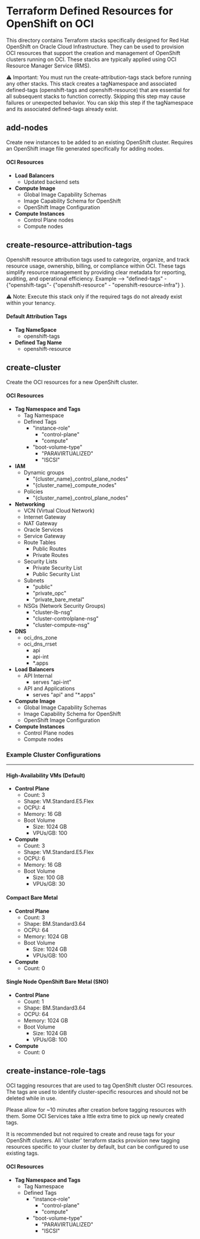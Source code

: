 # Terraform Defined Resources for OpenShift on OCI

This directory contains Terraform stacks specifically designed for Red Hat OpenShift on Oracle Cloud Infrastructure. They can be used to provision OCI resources that support the creation and management of OpenShift clusters running on OCI. These stacks are typically applied using OCI Resource Manager Service (RMS).

⚠️ Important: You must run the create-attribution-tags stack before running any other stacks. This stack creates a tagNamespace and associated defined-tags (openshift-tags and openshift-resource) that are essential for all subsequent stacks to function correctly. Skipping this step may cause failures or unexpected behavior. You can skip this step if the tagNamespace and its associated defined-tags already exist.


## add-nodes

Create new instances to be added to an existing OpenShift cluster. Requires an OpenShift image file generated specifically for adding nodes.

#### OCI Resources

- **Load Balancers**
    - Updated backend sets
- **Compute Image**
    - Global Image Capability Schemas
    - Image Capability Schema for OpenShift
    - OpenShift Image Configuration
- **Compute Instances**
    - Control Plane nodes
    - Compute nodes

## create-resource-attribution-tags

Openshift resource attribution tags used to categorize, organize, and track resource usage, ownership, billing, or compliance within OCI. These tags simplify resource management by providing clear metadata for reporting, auditing, and operational efficiency.  Example --> "defined-tags" - {"openshift-tags"- {"openshift-resource" - "openshift-resource-infra"} }.

⚠️ Note: Execute this stack only if the required tags do not already exist within your tenancy.

#### Default Attribution Tags

- **Tag NameSpace**
    - openshift-tags
- **Defined Tag Name**
    - openshift-resource

## create-cluster

Create the OCI resources for a new OpenShift cluster.

#### OCI Resources

- **Tag Namespace and Tags**
    - Tag Namespace
    - Defined Tags
        - "instance-role"
            - "control-plane"
            - "compute"
        - "boot-volume-type"
            - "PARAVIRTUALIZED"
            - "ISCSI"
- **IAM**
    - Dynamic groups
        - "{cluster_name}_control_plane_nodes"
        - "{cluster_name}_compute_nodes"
    - Policies
        - "{cluster_name}_control_plane_nodes"
- **Networking**
    - VCN (Virtual Cloud Network)
    - Internet Gateway
    - NAT Gateway
    - Oracle Services
    - Service Gateway
    - Route Tables
        - Public Routes
        - Private Routes
    - Security Lists
        - Private Security List
        - Public Security List
    - Subnets
        - "public"
        - "private_opc"
        - "private_bare_metal"
    - NSGs (Network Security Groups)
        - "cluster-lb-nsg"
        - "cluster-controlplane-nsg"
        - "cluster-compute-nsg"
- **DNS**
    - oci_dns_zone
    - oci_dns_rrset
        - api
        - api-int
        - *.apps
- **Load Balancers**
    - API Internal
        - serves "api-int"
    - API and Applications
        - serves "api" and "*.apps"
- **Compute Image**
    - Global Image Capability Schemas
    - Image Capability Schema for OpenShift
    - OpenShift Image Configuration
- **Compute Instances**
    - Control Plane nodes
    - Compute nodes

### Example Cluster Configurations
---

#### High-Availability VMs (Default)

- **Control Plane**
    - Count: 3
    - Shape: VM.Standard.E5.Flex
    - OCPU: 4
    - Memory: 16 GB
    - Boot Volume
        - Size: 1024 GB
        - VPUs/GB: 100
- **Compute**
    - Count: 3
    - Shape: VM.Standard.E5.Flex
    - OCPU: 6
    - Memory: 16 GB
    - Boot Volume
        - Size: 100 GB
        - VPUs/GB: 30

#### Compact Bare Metal

- **Control Plane**
    - Count: 3
    - Shape: BM.Standard3.64
    - OCPU: 64
    - Memory: 1024 GB
    - Boot Volume
        - Size: 1024 GB
        - VPUs/GB: 100
- **Compute**
    - Count: 0

#### Single Node OpenShift Bare Metal (SNO)

- **Control Plane**
    - Count: 1
    - Shape: BM.Standard3.64
    - OCPU: 64
    - Memory: 1024 GB
    - Boot Volume
        - Size: 1024 GB
        - VPUs/GB: 100
- **Compute**
    - Count: 0

## create-instance-role-tags

OCI tagging resources that are used to tag OpenShift cluster OCI resources. The tags are used to identify cluster-specific resources and should not be deleted while in use.

Please allow for ~10 minutes after creation before tagging resources with them. Some OCI Services take a lttle extra time to pick up newly created tags.

It is recommended but not required to create and reuse tags for your OpenShift clusters. All 'cluster' terraform stacks provision new tagging resources specific to your cluster by default, but can be configured to use existing tags.

#### OCI Resources

- **Tag Namespace and Tags**
    - Tag Namespace
    - Defined Tags
        - "instance-role"
            - "control-plane"
            - "compute"
        - "boot-volume-type"
            - "PARAVIRTUALIZED"
            - "ISCSI"
